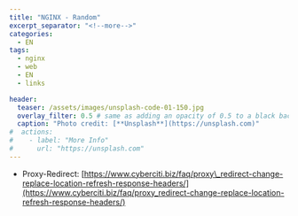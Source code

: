 ```yaml
---
title: "NGINX - Random"
excerpt_separator: "<!--more-->"
categories:
  - EN
tags:
  - nginx
  - web
  - EN
  - links

header:
  teaser: /assets/images/unsplash-code-01-150.jpg
  overlay_filter: 0.5 # same as adding an opacity of 0.5 to a black background
  caption: "Photo credit: [**Unsplash**](https://unsplash.com)"
#  actions:
#    - label: "More Info"
#      url: "https://unsplash.com"
---
```






* Proxy-Redirect: [https://www.cyberciti.biz/faq/proxy\_redirect-change-replace-location-refresh-response-headers/](https://www.cyberciti.biz/faq/proxy_redirect-change-replace-location-refresh-response-headers/)



